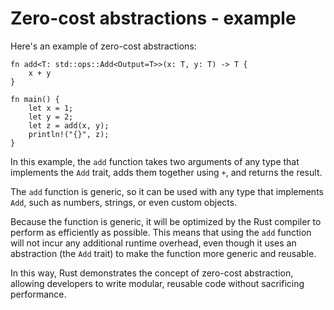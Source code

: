 # Zero-cost abstractions - example

Here's an example of zero-cost abstractions:

```
fn add<T: std::ops::Add<Output=T>>(x: T, y: T) -> T {
    x + y
}

fn main() {
    let x = 1;
    let y = 2;
    let z = add(x, y);
    println!("{}", z);
}
```

In this example, the `add` function takes two arguments of any type that implements the `Add` trait, adds them together using `+`, and returns the result.

The `add` function is generic, so it can be used with any type that implements `Add`, such as numbers, strings, or even custom objects.

Because the function is generic, it will be optimized by the Rust compiler to perform as efficiently as possible. This means that using the `add` function will not incur any additional runtime overhead, even though it uses an abstraction (the `Add` trait) to make the function more generic and reusable.

In this way, Rust demonstrates the concept of zero-cost abstraction, allowing developers to write modular, reusable code without sacrificing performance.

